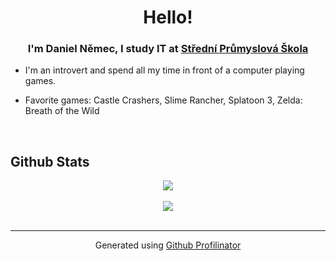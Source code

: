# <div align="center">Hello!</div>  
  

### <div align="center">I'm Daniel Němec, I study IT at [Střední Průmyslová Škola](https://github.com/SPSMB)</div>  
  
  

- I'm an introvert and spend all my time in front of a computer playing games.
  

- Favorite games: Castle Crashers, Slime Rancher, Splatoon 3, Zelda: Breath of the Wild  
  

<br/>  


## Github Stats  
<div align="center"><img src="https://github-readme-stats.vercel.app/api?username=LeDanos&show_icons=true&count_private=true&hide_border=true" align="center" /></div>  

<br/>  

<div align="center">
<img src="https://komarev.com/ghpvc/?username=LeDanos&&style=flat-square" align="center" />
</div>  

<br />

----
<div align="center">Generated using <a href="https://profilinator.rishav.dev/" target="_blank">Github Profilinator</a></div>
